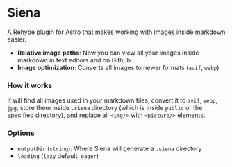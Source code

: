 # Siena

A Rehype plugin for Astro that makes working with images inside markdown easier.

- **Relative image paths**: Now you can view all your images inside markdown in text editors and on Github
- **Image optimization**: Converts all images to newer formats (`avif`, `webp`)

### How it works

It will find all images used in your markdown files, convert it to `avif`, `webp`, `jpg`, store them inside `.siena` directory (which is inside `public` or the specified directory), and replace all `<img/>` with `<picture/>` elements.

### Options

- `outputDir` (`string`): Where Siena will generate a `.siena` directory
- `loading` (`lazy` default, `eager`)
